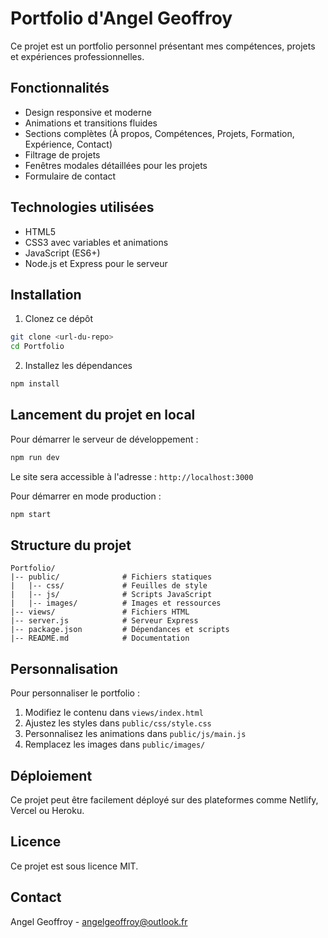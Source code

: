 # Portfolio d'Angel Geoffroy

Ce projet est un portfolio personnel présentant mes compétences, projets et expériences professionnelles.

## Fonctionnalités

- Design responsive et moderne
- Animations et transitions fluides
- Sections complètes (À propos, Compétences, Projets, Formation, Expérience, Contact)
- Filtrage de projets
- Fenêtres modales détaillées pour les projets
- Formulaire de contact

## Technologies utilisées

- HTML5
- CSS3 avec variables et animations
- JavaScript (ES6+)
- Node.js et Express pour le serveur

## Installation

1. Clonez ce dépôt
```bash
git clone <url-du-repo>
cd Portfolio
```

2. Installez les dépendances
```bash
npm install
```

## Lancement du projet en local

Pour démarrer le serveur de développement :
```bash
npm run dev
```

Le site sera accessible à l'adresse : `http://localhost:3000`

Pour démarrer en mode production :
```bash
npm start
```

## Structure du projet

```
Portfolio/
|-- public/              # Fichiers statiques
|   |-- css/             # Feuilles de style
|   |-- js/              # Scripts JavaScript
|   |-- images/          # Images et ressources
|-- views/               # Fichiers HTML
|-- server.js            # Serveur Express
|-- package.json         # Dépendances et scripts
|-- README.md            # Documentation
```

## Personnalisation

Pour personnaliser le portfolio :

1. Modifiez le contenu dans `views/index.html`
2. Ajustez les styles dans `public/css/style.css`
3. Personnalisez les animations dans `public/js/main.js`
4. Remplacez les images dans `public/images/`

## Déploiement

Ce projet peut être facilement déployé sur des plateformes comme Netlify, Vercel ou Heroku.

## Licence

Ce projet est sous licence MIT.

## Contact

Angel Geoffroy - angelgeoffroy@outlook.fr 